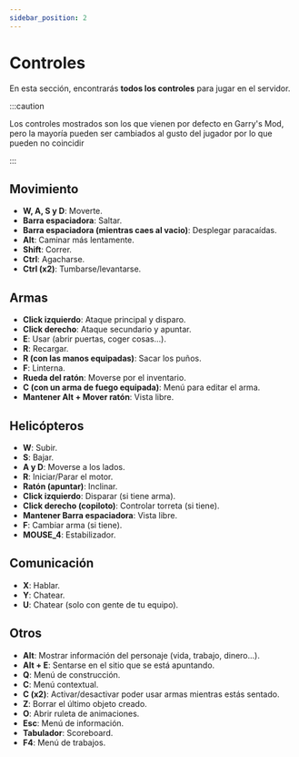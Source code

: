 ```yaml
---
sidebar_position: 2
---
```


# Controles

En esta sección, encontrarás **todos los controles** para jugar en el servidor.

:::caution

Los controles mostrados son los que vienen por defecto en Garry's Mod, pero la mayoría pueden ser cambiados al gusto del jugador por lo que pueden no coincidir

:::

## Movimiento

-   **W, A, S y D**: Moverte.
-   **Barra espaciadora**: Saltar.
-   **Barra espaciadora (mientras caes al vacio)**: Desplegar paracaídas.
-   **Alt**: Caminar más lentamente.
-   **Shift**: Correr.
-   **Ctrl**: Agacharse.
-   **Ctrl (x2)**: Tumbarse/levantarse.

## Armas

-   **Click izquierdo**: Ataque principal y disparo.
-   **Click derecho**: Ataque secundario y apuntar.
-   **E**: Usar (abrir puertas, coger cosas...).
-   **R**: Recargar.
-   **R (con las manos equipadas)**: Sacar los puños.
-   **F**: Linterna.
-   **Rueda del ratón**: Moverse por el inventario.
-   **C (con un arma de fuego equipada)**: Menú para editar el arma.
-   **Mantener Alt + Mover ratón**: Vista libre.

## Helicópteros

-   **W**: Subir.
-   **S**: Bajar.
-   **A y D**: Moverse a los lados.
-   **R**: Iniciar/Parar el motor.
-   **Ratón (apuntar)**: Inclinar.
-   **Click izquierdo**: Disparar (si tiene arma).
-   **Click derecho (copiloto)**: Controlar torreta (si tiene).
-   **Mantener Barra espaciadora**: Vista libre.
-   **F**: Cambiar arma (si tiene).
-   **MOUSE_4**: Estabilizador.

## Comunicación

-   **X**: Hablar.
-   **Y**: Chatear.
-   **U**: Chatear (solo con gente de tu equipo).

## Otros

-   **Alt**: Mostrar información del personaje (vida, trabajo, dinero...).
-   **Alt + E**: Sentarse en el sitio que se está apuntando.
-   **Q**: Menú de construcción.
-   **C**: Menú contextual.
-   **C (x2)**: Activar/desactivar poder usar armas mientras estás sentado.
-   **Z**: Borrar el último objeto creado.
-   **O**: Abrir ruleta de animaciones.
-   **Esc**: Menú de información.
-   **Tabulador**: Scoreboard.
-   **F4**: Menú de trabajos.
